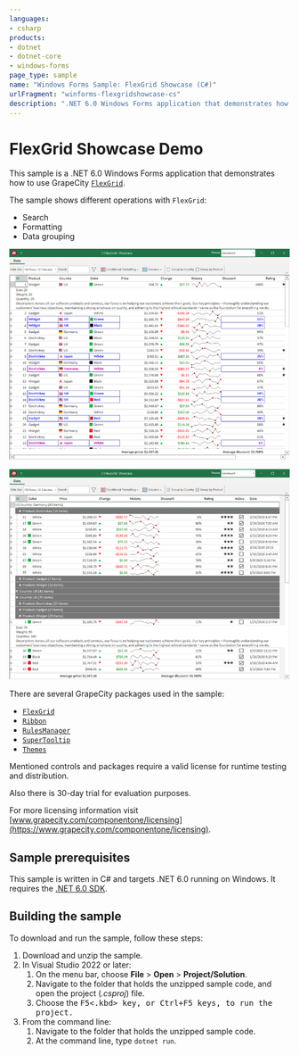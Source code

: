 ```yaml
---
languages:
- csharp
products:
- dotnet
- dotnet-core
- windows-forms
page_type: sample
name: "Windows Forms Sample: FlexGrid Showcase (C#)"
urlFragment: "winforms-flexgridshowcase-cs"
description: ".NET 6.0 Windows Forms application that demonstrates how to use GrapeCity FlexGrid"
---
```


# FlexGrid Showcase Demo

This sample is a .NET 6.0 Windows Forms application that demonstrates how to use GrapeCity [`FlexGrid`](https://www.grapecity.com/componentone/docs/win/online-flexgrid/overview.html).

The sample shows different operations with `FlexGrid`:

* Search
* Formatting
* Data grouping

![Screenshot with applied conditional formatting](../images/screenshot1.png)

![Screenshot with grouped data](../images/screenshot2.png)

There are several GrapeCity packages used in the sample:

* [`FlexGrid`](https://www.nuget.org/packages/C1.Win.FlexGrid)
* [`Ribbon`](https://www.nuget.org/packages/C1.Win.Ribbon)
* [`RulesManager`](https://www.nuget.org/packages/C1.Win.RulesManager)
* [`SuperTooltip`](https://www.nuget.org/packages/C1.Win.SuperTooltip)
* [`Themes`](https://www.nuget.org/packages/C1.Win.Themes)

Mentioned controls and packages require a valid license for runtime testing and distribution.

Also there is 30-day trial for evaluation purposes.

For more licensing information visit [www.grapecity.com/componentone/licensing](https://www.grapecity.com/componentone/licensing).

## Sample prerequisites

This sample is written in C# and targets .NET 6.0 running on Windows. It requires the [.NET 6.0 SDK](https://dotnet.microsoft.com/download/dotnet/6.0).

## Building the sample

To download and run the sample, follow these steps:

01. Download and unzip the sample.
01. In Visual Studio 2022 or later:
    01. On the menu bar, choose **File** > **Open** > **Project/Solution**.
    01. Navigate to the folder that holds the unzipped sample code, and open the project (*.csproj*) file.
    01. Choose the <kbd>F5<.kbd> key, or <kbd>Ctrl</kbd>+<kbd>F5</kbd> keys, to run the project.
01. From the command line:
    01. Navigate to the folder that holds the unzipped sample code.
    01. At the command line, type `dotnet run`.

